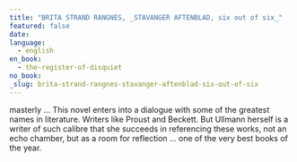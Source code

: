 ```yaml
---
title: "BRITA STRAND RANGNES, _STAVANGER AFTENBLAD, six out of six_"
featured: false
date:
language:
  - english
en_book:
  - the-register-of-disquiet
no_book:
_slug: brita-strand-rangnes-stavanger-aftenblad-six-out-of-six
---
```


masterly … This novel enters into a dialogue with some of the greatest names in literature. Writers like Proust and Beckett. But Ullmann herself is a writer of such calibre that she succeeds in referencing these works, not an echo chamber, but as a room for reflection … one of the very best books of the year.

